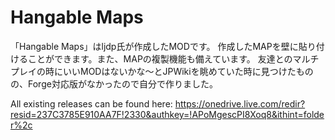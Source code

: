 # Hangable Maps

「Hangable Maps」はljdp氏が作成したMODです。
作成したMAPを壁に貼り付けることができます。また、MAPの複製機能も備えています。
友達とのマルチプレイの時にいいMODはないかな～とJPWikiを眺めていた時に見つけたものの、Forge対応版がなかったので自分で作りました。

All existing releases can be found here: https://onedrive.live.com/redir?resid=237C3785E910AA7F!2330&authkey=!APoMgescPI8Xoq8&ithint=folder%2c